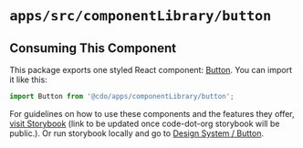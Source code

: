 # `apps/src/componentLibrary/button`

## Consuming This Component

This package exports one styled React component: [Button](Button.tsx). You can import it like this:

```javascript
import Button from '@cdo/apps/componentLibrary/button';
```

For guidelines on how to use these components and the features they offer, [visit Storybook](https://code-dot-org.github.io/dsco_) 
(link to be updated once code-dot-org storybook will be public.).
Or run storybook locally and go to [Design System / Button](http://localhost:9001/?path=/story/designsystem-button-component--default-button).
